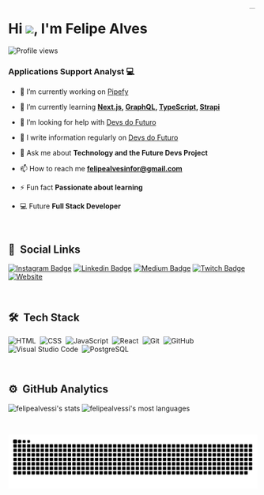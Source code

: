 <!-- <h1 align = "center"> Hi <img src="https://raw.githubusercontent.com/kaueMarques/kaueMarques/master/hi.gif" width="30px">, I'm Felipe Alves </h1>


 -->
<img align="right" height="1rem" src="https://i.ibb.co/25v4t9G/boneco-piscando.gif"/><h1 align="left">Hi <img src="https://raw.githubusercontent.com/kaueMarques/kaueMarques/master/hi.gif" width="30px">, I'm Felipe Alves </h1>
<p align="left"> <img src="https://komarev.com/ghpvc/?username=maykbrito&color=yellow" alt="Profile views" /> </p>

<h3 align = "left"> Applications Support Analyst 💻 </h3>

                                      
- 🔭 I’m currently working on [Pipefy](https://pipefy.com)

- 🌱 I’m currently learning **[Next.js](https://nextjs.org/), [GraphQL](https://graphql.org/), [TypeScript](https://www.typescriptlang.org/), [Strapi](https://strapi.io/)**

- 🤝 I’m looking for help with [Devs do Futuro](https://devsdofuturo.com.br)

- 📝 I write information regularly on [Devs do Futuro](https://www.instagram.com/devsdofuturo/)

- 💬 Ask me about **Technology and the Future Devs Project**

- 📫 How to reach me **felipealvesinfor@gmail.com**

- ⚡ Fun fact **Passionate about learning**

- 💻 Future **Full Stack Developer**
<br>

## :iphone: &nbsp;Social Links



[![Instagram Badge](https://img.shields.io/badge/Instagram-E4405F?style=for-the-badge&logo=instagram&logoColor=white&link=https://www.instagram.com/felipealvessi)](https://www.instagram.com/felipealvessi)
[![Linkedin Badge](https://img.shields.io/badge/LinkedIn-0077B5?style=for-the-badge&logo=linkedin&logoColor=white&link=https://www.linkedin.com/in/felipealvessi/)](https://www.linkedin.com/in/felipealvessi/)
[![Medium Badge](https://img.shields.io/badge/Medium-12100E?style=for-the-badge&logo=medium&logoColor=white&link=https://felipealvessi.medium.com/)](https://medium.com/@felipealvessi)
[![Twitch Badge](https://img.shields.io/twitch/status/felipealvessi?style=for-the-badge&logo=twitch&logoColor=purpe&link=https://www.twitch.tv/felipealvessi/)](https://www.twitch.tv/felipealvessi)
[![Website](https://img.shields.io/badge/website-000000?style=for-the-badge&logo=About.me&logoColor=white&link=https://www.felipealvessi.com.br/)](https://www.felipealvessi.com.br/)


<br>

## 🛠 &nbsp;Tech Stack

![HTML](https://img.shields.io/badge/-HTML-05122A?style=flat&logo=HTML5)&nbsp;
![CSS](https://img.shields.io/badge/-CSS-05122A?style=flat&logo=CSS3&logoColor=1572B6)&nbsp;
![JavaScript](https://img.shields.io/badge/-JavaScript-05122A?style=flat&logo=javascript)&nbsp;
![React](https://img.shields.io/badge/-React-05122A?style=flat&logo=react)&nbsp;
![Git](https://img.shields.io/badge/-Git-05122A?style=flat&logo=git)&nbsp;
![GitHub](https://img.shields.io/badge/-GitHub-05122A?style=flat&logo=github)&nbsp;
![Visual Studio Code](https://img.shields.io/badge/-Visual%20Studio%20Code-05122A?style=flat&logo=visual-studio-code&logoColor=007ACC)&nbsp;
![PostgreSQL](https://img.shields.io/badge/-PostgreSQL-05122A?style=flat&logo=postgresql)&nbsp;

<br>


## ⚙️ &nbsp;GitHub Analytics

<p align="left">
<img width="530em" src="https://github-readme-stats.vercel.app/api?username=felipealvessi&show_icons=true&theme=vision-friendly-dark" alt="felipealvessi's stats"/>
<img width="530em" src="https://github-readme-stats.vercel.app/api/top-langs/?username=felipealvessi&layout=compact&theme=vision-friendly-dark" alt="felipealvessi's most languages"/>
</p>

<br>

 ![Snake animation](https://github.com/nicholaslima/nicholaslima/blob/output/github-contribution-grid-snake.svg)
 
